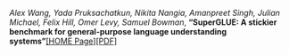 *Alex Wang, Yada Pruksachatkun, Nikita Nangia, Amanpreet Singh, Julian Michael, Felix Hill, Omer Levy, Samuel Bowman*, **“SuperGLUE: A stickier benchmark for general-purpose language understanding systems”**[[HOME Page]](https://proceedings.neurips.cc/paper_files/paper/2019/hash/4496bf24afe7fab6f046bf4923da8de6-Abstract.html)[[PDF]](https://proceedings.neurips.cc/paper_files/paper/2019/file/4496bf24afe7fab6f046bf4923da8de6-Paper.pdf)

